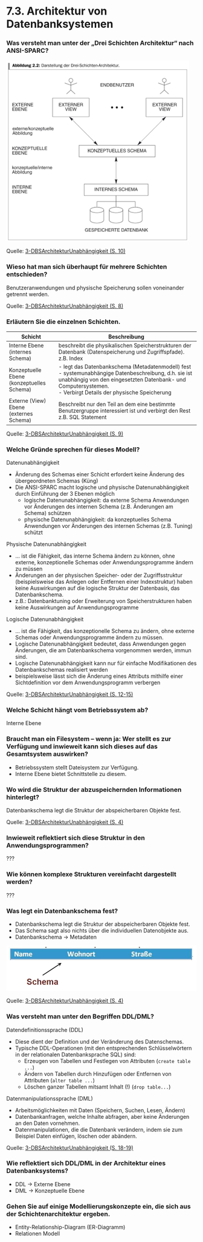 # 7.3. Architektur von Datenbanksystemen

### Was versteht man unter der „Drei Schichten Architektur“ nach ANSI-SPARC?

![Datenbankarchitektur](Datenbankarchitektur.png)

Quelle: [3-DBSArchitekturUnabhängigkeit (S. 10)](../archiv/insy-game/jahrgang3/3-DBSArchitekturUnabha%CC%88ngigkeit.pdf)

### Wieso hat man sich überhaupt für mehrere Schichten entschieden?

Benutzeranwendungen und physische Speicherung sollen voneinander getrennt werden.

Quelle: [3-DBSArchitekturUnabhängigkeit (S. 8)](../archiv/insy-game/jahrgang3/3-DBSArchitekturUnabha%CC%88ngigkeit.pdf)

### Erläutern Sie die einzelnen Schichten.

| Schicht | Beschreibung |
|---|---|
| Interne Ebene<br>(internes Schema) | beschreibt die physikalischen Speicherstrukturen der Datenbank (Datenspeicherung und Zugriffspfade). z.B. Index |
| Konzeptuelle Ebene<br>(konzeptuelles Schema) | - legt das Datenbankschema  (Metadatenmodell) fest<br>- systemunabhängige Datenbeschreibung, d.h. sie ist unabhängig von den eingesetzten Datenbank- und Computersystemen.<br>- Verbirgt Details der physische Speicherung |
| Externe (View) Ebene<br>(externes Schema) | Beschreibt nur den Teil an dem eine bestimmte Benutzergruppe interessiert ist und verbirgt den Rest z.B. SQL Statement |

Quelle: [3-DBSArchitekturUnabhängigkeit (S. 9)](../archiv/insy-game/jahrgang3/3-DBSArchitekturUnabha%CC%88ngigkeit.pdf)

### Welche Gründe sprechen für dieses Modell?

Datenunabhängigkeit

* Änderung des Schemas einer Schicht erfordert keine Änderung des übergeordneten Schemas (Küng)
* Die ANSI-SPARC macht logische und physische Datenunabhängigkeit durch Einführung der 3 Ebenen möglich
    * logische Datenunabhängigkeit: da externe Schema Anwendungen vor Änderungen des internen Schema (z.B. Änderungen am Schema) schützen 
    * physische Datenunabhängigkeit: da konzeptuelles Schema Anwendungen vor Änderungen des internen Schemas (z.B. Tuning) schützt 

Physische Datenunabhängigkeit

* ... ist die Fähigkeit, das interne Schema ändern zu können, ohne externe, konzeptionelle Schemas oder Anwendungsprogramme ändern zu müssen
* Änderungen an der physischen Speicher- oder der Zugriffsstruktur (beispielsweise das Anlegen oder Entfernen einer Indexstruktur) haben keine Auswirkungen auf die logische Struktur der Datenbasis, das Datenbankschema.
* z.B.: Datenbanktuning oder Erweiterung von Speicherstrukturen haben keine Auswirkungen auf Anwendungsprogramme

Logische Datenunabhängigkeit

* ... ist die Fähigkeit, das konzeptionelle Schema zu ändern, ohne externe Schemas oder Anwendungsprogramme ändern zu müssen.
* Logische Datenunabhängigkeit bedeutet, dass Anwendungen gegen Änderungen, die am Datenbankschema vorgenommen werden, immun sind.
* Logische Datenunabhängigkeit kann nur für einfache Modifikationen des Datenbankschemas realisiert werden
* beispielsweise lässt sich die Änderung eines Attributs mithilfe einer Sichtdefinition vor dem Anwendungsprogramm verbergen

Quelle: [3-DBSArchitekturUnabhängigkeit (S. 12-15)](../archiv/insy-game/jahrgang3/3-DBSArchitekturUnabha%CC%88ngigkeit.pdf)

### Welche Schicht hängt vom Betriebssystem ab?

Interne Ebene

### Braucht man ein Filesystem – wenn ja: Wer stellt es zur Verfügung und inwieweit kann sich dieses auf das Gesamtsystem auswirken?

* Betriebssystem stellt Dateisystem zur Verfügung.
* Interne Ebene bietet Schnittstelle zu diesem.

### Wo wird die Struktur der abzuspeichernden Informationen hinterlegt?

Datenbankschema legt die Struktur der abspeicherbaren Objekte fest.

Quelle: [3-DBSArchitekturUnabhängigkeit (S. 4)](../archiv/insy-game/jahrgang3/3-DBSArchitekturUnabha%CC%88ngigkeit.pdf)

### Inwieweit reflektiert sich diese Struktur in den Anwendungsprogrammen?

???

### Wie können komplexe Strukturen vereinfacht dargestellt werden?

???

### Was legt ein Datenbankschema fest?

* Datenbankschema legt die Struktur der abspeicherbaren Objekte fest.
* Das Schema sagt also nichts über die individuellen Datenobjekte aus.
* Datenbankschema -> Metadaten

![Datenbankschema](Datenbankschema.png)

Quelle: [3-DBSArchitekturUnabhängigkeit (S. 4)](../archiv/insy-game/jahrgang3/3-DBSArchitekturUnabha%CC%88ngigkeit.pdf)

### Was versteht man unter den Begriffen DDL/DML?

Datendefinitionssprache (DDL)

* Diese dient der Definition und der Veränderung des Datenschemas.
* Typische DDL-Operationen (mit den entsprechenden Schlüsselwörtern in der relationalen Datenbanksprache SQL) sind:
    * Erzeugen von Tabellen und Festlegen von Attributen (`create table ...`)
    * Ändern von Tabellen durch Hinzufügen oder Entfernen von Attributen (`alter table ...`)
    * Löschen ganzer Tabellen mitsamt Inhalt (!) (`drop table...`)

Datenmanipulationssprache (DML)

* Arbeitsmöglichkeiten mit Daten (Speichern, Suchen, Lesen, Ändern)
* Datenbankanfragen, welche Inhalte abfragen, aber keine Änderungen an den Daten vornehmen.
* Datenmanipulationen, die die Datenbank verändern, indem sie zum Beispiel Daten einfügen, löschen oder abändern.

Quelle: [3-DBSArchitekturUnabhängigkeit (S. 18-19)](../archiv/insy-game/jahrgang3/3-DBSArchitekturUnabha%CC%88ngigkeit.pdf)

### Wie reflektiert sich DDL/DML in der Architektur eines Datenbanksystems?

* DDL -> Externe Ebene
* DML -> Konzeptuelle Ebene

### Gehen Sie auf einige Modellierungskonzepte ein, die sich aus der Schichtenarchitektur ergeben. 

* Entity-Relationship-Diagram (ER-Diagramm)
* Relationen Modell